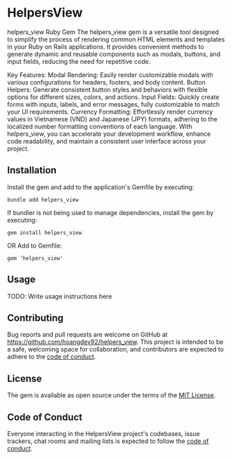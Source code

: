 # HelpersView

helpers_view Ruby Gem
The helpers_view gem is a versatile tool designed to simplify the process of rendering common HTML elements and templates in your Ruby on Rails applications. It provides convenient methods to generate dynamic and reusable components such as modals, buttons, and input fields, reducing the need for repetitive code.

Key Features:
Modal Rendering: Easily render customizable modals with various configurations for headers, footers, and body content.
Button Helpers: Generate consistent button styles and behaviors with flexible options for different sizes, colors, and actions.
Input Fields: Quickly create forms with inputs, labels, and error messages, fully customizable to match your UI requirements.
Currency Formatting: Effortlessly render currency values in Vietnamese (VND) and Japanese (JPY) formats, adhering to the localized number formatting conventions of each language.
With helpers_view, you can accelerate your development workflow, enhance code readability, and maintain a consistent user interface across your project.

## Installation

Install the gem and add to the application's Gemfile by executing:

    bundle add helpers_view

If bundler is not being used to manage dependencies, install the gem by executing:

    gem install helpers_view

OR Add to Gemfile:

    gem 'helpers_view'

## Usage

TODO: Write usage instructions here

## Contributing

Bug reports and pull requests are welcome on GitHub at https://github.com/hoangdev92/helpers_view. This project is intended to be a safe, welcoming space for collaboration, and contributors are expected to adhere to the [code of conduct](https://github.com/hoangdev92/helpers_view/blob/master/CODE_OF_CONDUCT.md).

## License

The gem is available as open source under the terms of the [MIT License](https://opensource.org/licenses/MIT).

## Code of Conduct

Everyone interacting in the HelpersView project's codebases, issue trackers, chat rooms and mailing lists is expected to follow the [code of conduct](https://github.com/[USERNAME]/helpers_view/blob/master/CODE_OF_CONDUCT.md).
